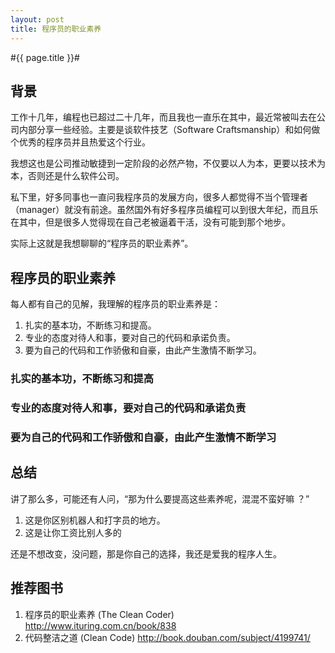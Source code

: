 ```yaml
---
layout: post
title: 程序员的职业素养
---
```

#{{ page.title }}#
## 背景 ##

工作十几年，编程也已超过二十几年，而且我也一直乐在其中，最近常被叫去在公司内部分享一些经验。主要是谈软件技艺（Software Craftsmanship）和如何做个优秀的程序员并且热爱这个行业。

我想这也是公司推动敏捷到一定阶段的必然产物，不仅要以人为本，更要以技术为本，否则还是什么软件公司。

私下里，好多同事也一直问我程序员的发展方向，很多人都觉得不当个管理者（manager）就没有前途。虽然国外有好多程序员编程可以到很大年纪，而且乐在其中，但是很多人觉得现在自己老被逼着干活，没有可能到那个地步。

实际上这就是我想聊聊的“程序员的职业素养”。


## 程序员的职业素养 ##

每人都有自己的见解，我理解的程序员的职业素养是：

1. 扎实的基本功，不断练习和提高。
2. 专业的态度对待人和事，要对自己的代码和承诺负责。
3. 要为自己的代码和工作骄傲和自豪，由此产生激情不断学习。

### 扎实的基本功，不断练习和提高 ###
### 专业的态度对待人和事，要对自己的代码和承诺负责 ###
### 要为自己的代码和工作骄傲和自豪，由此产生激情不断学习 ###

## 总结 ##

讲了那么多，可能还有人问，“那为什么要提高这些素养呢，混混不蛮好嘛 ？”

1. 这是你区别机器人和打字员的地方。
2. 这是让你工资比别人多的

还是不想改变，没问题，那是你自己的选择，我还是爱我的程序人生。

## 推荐图书 ##

1. 程序员的职业素养 (The Clean Coder) <http://www.ituring.com.cn/book/838>
2. 代码整洁之道 (Clean Code) <http://book.douban.com/subject/4199741/>
 
 